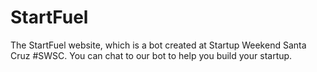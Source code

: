 # StartFuel

The StartFuel website, which is a bot created at Startup Weekend Santa Cruz #SWSC.
You can chat to our bot to help you build your startup.
